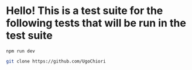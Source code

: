 # Hello! This is a test suite for the following tests that will be run in the test suite

``` shell
npm run dev 

```
```bash
git clone https://github.com/UgoChiori
```
